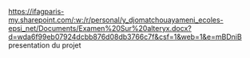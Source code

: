 https://ifagparis-my.sharepoint.com/:w:/r/personal/y_djomatchouayameni_ecoles-epsi_net/Documents/Examen%20Sur%20alteryx.docx?d=wda6f99eb07924dcbb876d08db3766c7f&csf=1&web=1&e=mBDniB
presentation du projet
